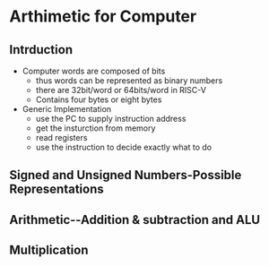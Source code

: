 # Arthimetic for Computer

## Intrduction

- Computer words are composed of bits
    - thus words can be represented as binary numbers
    - there are 32bit/word or 64bits/word in RISC-V
    - Contains four bytes or eight bytes
- Generic Implementation
    - use the PC to supply instruction address
    - get the insturction from memory
    - read registers
    - use the instruction to decide exactly what to do

## Signed and Unsigned Numbers-Possible Representations

## Arithmetic--Addition & subtraction and ALU

## Multiplication


